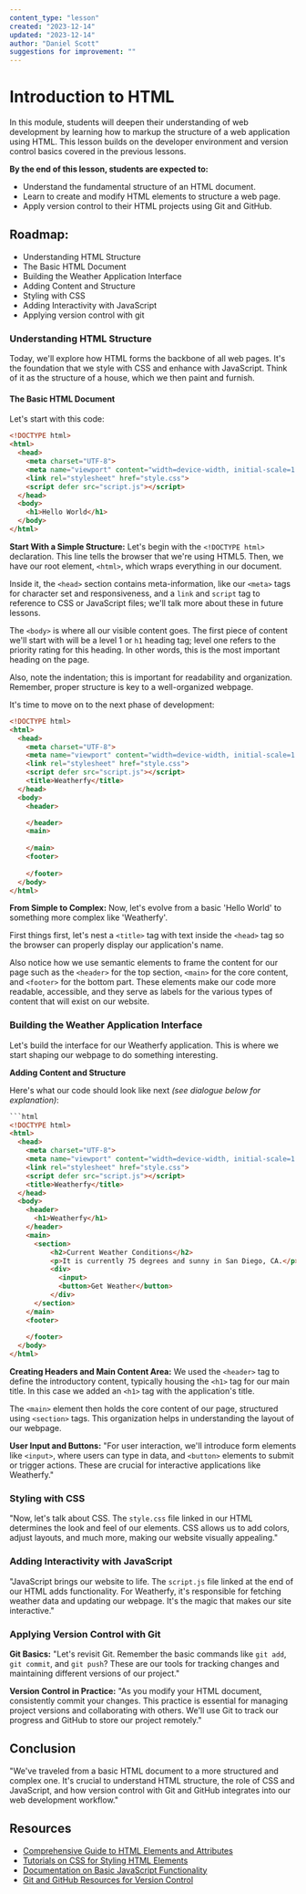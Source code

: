 ```yaml
---
content_type: "lesson"
created: "2023-12-14"
updated: "2023-12-14"
author: "Daniel Scott"
suggestions for improvement: ""
---
```


# Introduction to HTML

In this module, students will deepen their understanding of web development by learning how to markup the structure of a web application using HTML. This lesson builds on the developer environment and version control basics covered in the previous lessons.

**By the end of this lesson, students are expected to:**
- Understand the fundamental structure of an HTML document.
- Learn to create and modify HTML elements to structure a web page.
- Apply version control to their HTML projects using Git and GitHub.

## Roadmap:

- Understanding HTML Structure
- The Basic HTML Document
- Building the Weather Application Interface
- Adding Content and Structure
- Styling with CSS
- Adding Interactivity with JavaScript
- Applying version control with git

### Understanding HTML Structure
Today, we'll explore how HTML forms the backbone of all web pages. It's the foundation that we style with CSS and enhance with JavaScript. Think of it as the structure of a house, which we then paint and furnish.

#### The Basic HTML Document

Let's start with this code:

```html
<!DOCTYPE html>
<html>
  <head>
    <meta charset="UTF-8">
    <meta name="viewport" content="width=device-width, initial-scale=1.0">
    <link rel="stylesheet" href="style.css">
    <script defer src="script.js"></script>
  </head>
  <body>
    <h1>Hello World</h1>
  </body>
</html>
```

**Start With a Simple Structure:** 
  Let's begin with the `<!DOCTYPE html>` declaration. This line tells the browser that we're using HTML5. Then, we have our root element, `<html>`, which wraps everything in our document. 
  
  Inside it, the `<head>` section contains meta-information, like our `<meta>` tags for character set and responsiveness, and a `link` and `script` tag to reference to CSS or JavaScript files; we'll talk more about these in future lessons.
  
  The `<body>` is where all our visible content goes. The first piece of content we'll start with will be a level 1 or `h1` heading tag; level one refers to the priority rating for this heading. In other words, this is the most important heading on the page. 
  
  Also, note the indentation; this is important for readability and organization. Remember, proper structure is key to a well-organized webpage.
  
It's time to move on to the next phase of development:

```html
<!DOCTYPE html>
<html>
  <head>
    <meta charset="UTF-8">
    <meta name="viewport" content="width=device-width, initial-scale=1.0">
    <link rel="stylesheet" href="style.css">
    <script defer src="script.js"></script>
    <title>Weatherfy</title>
  </head>
  <body>
    <header>

    </header>
    <main>
      
    </main>
    <footer>
     
    </footer>
  </body>
</html>
```
**From Simple to Complex:** 
  Now, let's evolve from a basic 'Hello World' to something more complex like 'Weatherfy'.

  First things first, let's nest a `<title>` tag with text inside the `<head>` tag so the browser can properly display our application's name.
  
  Also notice how we use semantic elements to frame the content for our page such as the `<header>` for the top section, `<main>` for the core content, and `<footer>` for the bottom part. These elements make our code more readable, accessible, and they serve as labels for the various types of content that will exist on our website.

### Building the Weather Application Interface

Let's build the interface for our Weatherfy application. This is where we start shaping our webpage to do something interesting.

**Adding Content and Structure**

Here's what our code should look like next  _(see dialogue below for explanation)_:

```html
```html
<!DOCTYPE html>
<html>
  <head>
    <meta charset="UTF-8">
    <meta name="viewport" content="width=device-width, initial-scale=1.0">
    <link rel="stylesheet" href="style.css">
    <script defer src="script.js"></script>
    <title>Weatherfy</title>
  </head>
  <body>
    <header>
      <h1>Weatherfy</h1>
    </header>
    <main>
      <section>
          <h2>Current Weather Conditions</h2>
          <p>It is currently 75 degrees and sunny in San Diego, CA.</p>
          <div>
            <input>
            <button>Get Weather</button>
          </div>
      </section>
    </main>
    <footer>
     
    </footer>
  </body>
</html>
```

**Creating Headers and Main Content Area:** 
  We used the `<header>` tag to define the introductory content, typically housing the `<h1>` tag for our main title. In this case we added an `<h1>` tag with the application's title.
  
  The `<main>` element then holds the core content of our page, structured using `<section>` tags. This organization helps in understanding the layout of our webpage.

**User Input and Buttons:** 
  "For user interaction, we'll introduce form elements like `<input>`, where users can type in data, and `<button>` elements to submit or trigger actions. These are crucial for interactive applications like Weatherfy."

### Styling with CSS
"Now, let's talk about CSS. The `style.css` file linked in our HTML determines the look and feel of our elements. CSS allows us to add colors, adjust layouts, and much more, making our website visually appealing."

### Adding Interactivity with JavaScript
"JavaScript brings our website to life. The `script.js` file linked at the end of our HTML adds functionality. For Weatherfy, it's responsible for fetching weather data and updating our webpage. It's the magic that makes our site interactive."

### Applying Version Control with Git

**Git Basics:** 
  "Let's revisit Git. Remember the basic commands like `git add`, `git commit`, and `git push`? These are our tools for tracking changes and maintaining different versions of our project."
  
**Version Control in Practice:** 
  "As you modify your HTML document, consistently commit your changes. This practice is essential for managing project versions and collaborating with others. We'll use Git to track our progress and GitHub to store our project remotely."

## Conclusion
"We've traveled from a basic HTML document to a more structured and complex one. It's crucial to understand HTML structure, the role of CSS and JavaScript, and how version control with Git and GitHub integrates into our web development workflow."

## Resources
- [Comprehensive Guide to HTML Elements and Attributes](https://www.w3schools.com/html/)
- [Tutorials on CSS for Styling HTML Elements](https://www.css-tricks.com/)
- [Documentation on Basic JavaScript Functionality](https://developer.mozilla.org/en-US/docs/Web/JavaScript)
- [Git and GitHub Resources for Version Control](https://github.com/git-guides/)
